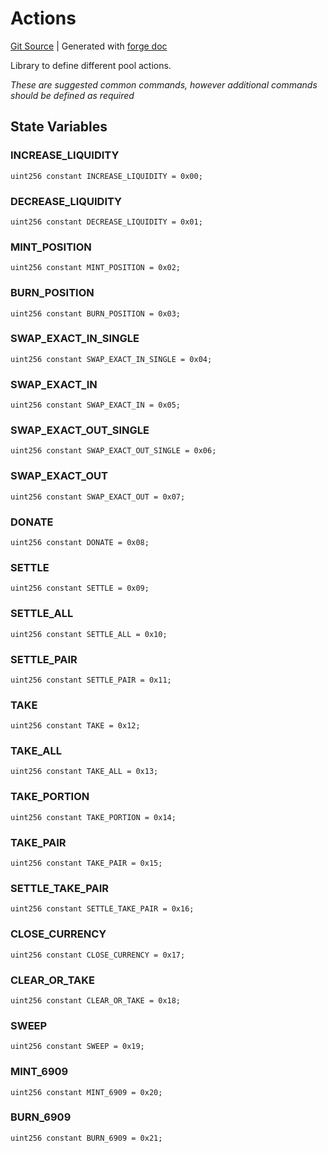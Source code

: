 # Actions
[Git Source](https://github.com/Uniswap/v4-periphery/blob/47e3c30ae8a0d7c086bf3e41bd0e7e3a854e280b/src/libraries/Actions.sol)
| Generated with [forge doc](https://book.getfoundry.sh/reference/forge/forge-doc)

Library to define different pool actions.

*These are suggested common commands, however additional commands should be defined as required*


## State Variables
### INCREASE_LIQUIDITY

```solidity
uint256 constant INCREASE_LIQUIDITY = 0x00;
```


### DECREASE_LIQUIDITY

```solidity
uint256 constant DECREASE_LIQUIDITY = 0x01;
```


### MINT_POSITION

```solidity
uint256 constant MINT_POSITION = 0x02;
```


### BURN_POSITION

```solidity
uint256 constant BURN_POSITION = 0x03;
```


### SWAP_EXACT_IN_SINGLE

```solidity
uint256 constant SWAP_EXACT_IN_SINGLE = 0x04;
```


### SWAP_EXACT_IN

```solidity
uint256 constant SWAP_EXACT_IN = 0x05;
```


### SWAP_EXACT_OUT_SINGLE

```solidity
uint256 constant SWAP_EXACT_OUT_SINGLE = 0x06;
```


### SWAP_EXACT_OUT

```solidity
uint256 constant SWAP_EXACT_OUT = 0x07;
```


### DONATE

```solidity
uint256 constant DONATE = 0x08;
```


### SETTLE

```solidity
uint256 constant SETTLE = 0x09;
```


### SETTLE_ALL

```solidity
uint256 constant SETTLE_ALL = 0x10;
```


### SETTLE_PAIR

```solidity
uint256 constant SETTLE_PAIR = 0x11;
```


### TAKE

```solidity
uint256 constant TAKE = 0x12;
```


### TAKE_ALL

```solidity
uint256 constant TAKE_ALL = 0x13;
```


### TAKE_PORTION

```solidity
uint256 constant TAKE_PORTION = 0x14;
```


### TAKE_PAIR

```solidity
uint256 constant TAKE_PAIR = 0x15;
```


### SETTLE_TAKE_PAIR

```solidity
uint256 constant SETTLE_TAKE_PAIR = 0x16;
```


### CLOSE_CURRENCY

```solidity
uint256 constant CLOSE_CURRENCY = 0x17;
```


### CLEAR_OR_TAKE

```solidity
uint256 constant CLEAR_OR_TAKE = 0x18;
```


### SWEEP

```solidity
uint256 constant SWEEP = 0x19;
```


### MINT_6909

```solidity
uint256 constant MINT_6909 = 0x20;
```


### BURN_6909

```solidity
uint256 constant BURN_6909 = 0x21;
```


